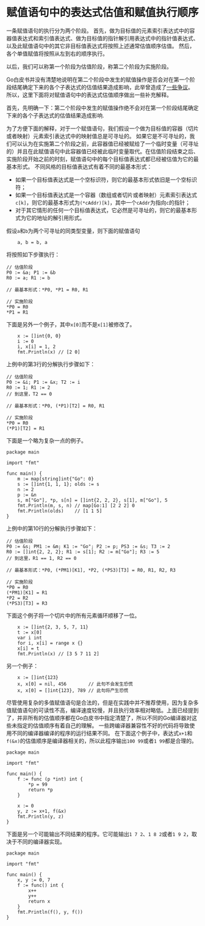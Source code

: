 # 赋值语句中的表达式估值和赋值执行顺序

一条赋值语句的执行分为两个阶段。 首先，做为目标值的元素索引表达式中的容器值表达式和索引值表达式、做为目标值的指针解引用表达式中的指针值表达式、以及此赋值语句中的其它非目标值表达式将按照上述通常估值顺序估值。 然后，各个单值赋值将按照从左到右的顺序执行。

以后，我们可以称第一个阶段为估值阶段，称第二个阶段为实施阶段。

Go白皮书并没有清楚地说明在第二个阶段中发生的赋值操作是否会对在第一个阶段结尾确定下来的各个子表达式的估值结果造成影响，此举曾造成了[一些](https://github.com/golang/go/issues/23188#issuecomment-403951267)[争议](https://github.com/golang/go/issues/15620)。 所以，这里下面将对赋值语句中的表达式估值顺序做出一些补充解释。

首先，先明确一下：第二个阶段中发生的赋值操作绝不会对在第一个阶段结尾确定下来的各个子表达式的估值结果造成影响.

为了方便下面的解释，对于一个赋值语句，我们假设一个做为目标值的容器（切片或者映射）元素索引表达式中的映射值总是可寻址的。 如果它是不可寻址的，我们可以认为在实施第二个阶段之前，此容器值已经被赋给了一个临时变量（可寻址的）并且在此赋值语句中此容器值已经被此临时变量取代。在估值阶段结束之后、实施阶段开始之前的时刻，赋值语句中的每个目标值表达式都已经被估值为它的最基本形式。 不同风格的目标值表达式有着不同的最基本形式：

* 如果一个目标值表达式是一个空标识符，则它的最基本形式依旧是一个空标识符；
* 如果一个目标值表达式是一个容器（数组或者切片或者映射）元素索引表达式`c[k]`，则它的最基本形式为`(*cAddr)[k]`，其中一个`cAddr`为指向`c`的指针；
* 对于其它情形的任何一个目标值表达式，它必然是可寻址的，则它的最基本形式为它的地址的解引用形式。

假设`a`和`b`为两个可寻址的同类型变量，则下面的赋值语句

```text
	a, b = b, a
```

将按照如下步骤执行：

```text
// 估值阶段
P0 := &a; P1 := &b
R0 := a; R1 := b

// 最基本形式：*P0, *P1 = R0, R1

// 实施阶段
*P0 = R0
*P1 = R1
```

下面是另外一个例子，其中`x[0]`而不是`x[1]`被修改了。

```text
	x := []int{0, 0}
	i := 0
	i, x[i] = 1, 2
	fmt.Println(x) // [2 0]
```

上例中的第3行的分解执行步骤如下：

```text
// 估值阶段
P0 := &i; P1 := &x; T2 := i
R0 := 1; R1 := 2
// 到这里，T2 == 0

// 最基本形式：*P0, (*P1)[T2] = R0, R1

// 实施阶段
*P0 = R0
(*P1)[T2] = R1
```

下面是一个略为复杂一点的例子。

```text
package main

import "fmt"

func main() {
	m := map[string]int{"Go": 0}
	s := []int{1, 1, 1}; olds := s
	n := 2
	p := &n
	s, m["Go"], *p, s[n] = []int{2, 2, 2}, s[1], m["Go"], 5
	fmt.Println(m, s, n) // map[Go:1] [2 2 2] 0
	fmt.Println(olds)    // [1 1 5]
}
```

上例中的第10行的分解执行步骤如下：

```text
// 估值阶段
P0 := &s; PM1 := &m; K1 := "Go"; P2 := p; PS3 := &s; T3 := 2
R0 := []int{2, 2, 2}; R1 := s[1]; R2 := m["Go"]; R3 := 5
// 到这里，R1 == 1, R2 == 0

// 最基本形式：*P0, (*PM1)[K1], *P2, (*PS3)[T3] = R0, R1, R2, R3

// 实施阶段
*P0 = R0
(*PM1)[K1] = R1
*P2 = R2
(*PS3)[T3] = R3
```

下面这个例子将一个切片中的所有元素循环顺移了一位。

```text
	x := []int{2, 3, 5, 7, 11}
	t := x[0]
	var i int
	for i, x[i] = range x {}
	x[i] = t
	fmt.Println(x) // [3 5 7 11 2]
```

另一个例子：

```text
	x := []int{123}
	x, x[0] = nil, 456        // 此句不会发生恐慌
	x, x[0] = []int{123}, 789 // 此句将产生恐慌
```

尽管使用复杂的多值赋值语句是合法的，但是在实践中并不推荐使用，因为复杂多值赋值语句的可读性不高，编译速度较慢，并且执行效率相对略低。上面已经提到了，并非所有的估值顺序都在Go白皮书中指定清楚了，所以不同的Go编译器对这些未指定的估值顺序有着自己的理解。 一些跨编译器兼容性不好的代码将导致使用不同的编译器编译的程序的运行结果不同。 在下面这个例子中，表达式`x+1`和`f(&x)`的估值顺序是编译器相关的，所以此程序输出`100 99`或者`1 99`都是合理的。

```text
package main

import "fmt"

func main() {
	f := func (p *int) int {
		*p = 99
		return *p
	}

	x := 0
	y, z := x+1, f(&x)
	fmt.Println(y, z)
}
```

下面是另一个可能输出不同结果的程序。它可能输出`1 7 2`、`1 8 2`或者`1 9 2`，取决于不同的编译器实现。

```text
package main

import "fmt"

func main() {
	x, y := 0, 7
	f := func() int {
		x++
		y++
		return x
	}
	fmt.Println(f(), y, f())
}
```

